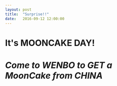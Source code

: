 ```yaml
---
layout: post
title:  "Surprise!!"
date:   2016-09-12 12:00:00
---
```

# **It's MOONCAKE DAY!**
# *Come to WENBO to GET a MoonCake from CHINA*
